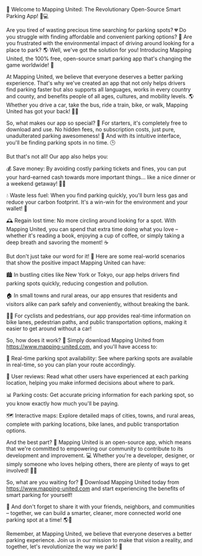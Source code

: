 🎉 Welcome to Mapping United: The Revolutionary Open-Source Smart Parking App! 🚗💻

Are you tired of wasting precious time searching for parking spots? 💔 Do you struggle with finding affordable and convenient parking options? 🤑 Are you frustrated with the environmental impact of driving around looking for a place to park? 🌎 Well, we've got the solution for you! Introducing Mapping United, the 100% free, open-source smart parking app that's changing the game worldwide! 🌟

At Mapping United, we believe that everyone deserves a better parking experience. That's why we've created an app that not only helps drivers find parking faster but also supports all languages, works in every country and county, and benefits people of all ages, cultures, and mobility levels. 🌎 Whether you drive a car, take the bus, ride a train, bike, or walk, Mapping United has got your back! 🚶‍♀️

So, what makes our app so special? 🤔 For starters, it's completely free to download and use. No hidden fees, no subscription costs, just pure, unadulterated parking awesomeness! 💸 And with its intuitive interface, you'll be finding parking spots in no time. 🕒

But that's not all! Our app also helps you:

💰 Save money: By avoiding costly parking tickets and fines, you can put your hard-earned cash towards more important things... like a nice dinner or a weekend getaway! 🍴🏨

💧 Waste less fuel: When you find parking quickly, you'll burn less gas and reduce your carbon footprint. It's a win-win for the environment and your wallet! 🌿

🕰️ Regain lost time: No more circling around looking for a spot. With Mapping United, you can spend that extra time doing what you love – whether it's reading a book, enjoying a cup of coffee, or simply taking a deep breath and savoring the moment! ☕️

But don't just take our word for it! 🤔 Here are some real-world scenarios that show the positive impact Mapping United can have:

🏙️ In bustling cities like New York or Tokyo, our app helps drivers find parking spots quickly, reducing congestion and pollution.

🏠 In small towns and rural areas, our app ensures that residents and visitors alike can park safely and conveniently, without breaking the bank.

🚴‍♀️ For cyclists and pedestrians, our app provides real-time information on bike lanes, pedestrian paths, and public transportation options, making it easier to get around without a car!

So, how does it work? 🤔 Simply download Mapping United from https://www.mapping-united.com, and you'll have access to:

📍 Real-time parking spot availability: See where parking spots are available in real-time, so you can plan your route accordingly.

💬 User reviews: Read what other users have experienced at each parking location, helping you make informed decisions about where to park.

📊 Parking costs: Get accurate pricing information for each parking spot, so you know exactly how much you'll be paying.

🗺️ Interactive maps: Explore detailed maps of cities, towns, and rural areas, complete with parking locations, bike lanes, and public transportation options.

And the best part? 🤩 Mapping United is an open-source app, which means that we're committed to empowering our community to contribute to its development and improvement. 💻 Whether you're a developer, designer, or simply someone who loves helping others, there are plenty of ways to get involved! 👨‍💻

So, what are you waiting for? 🎉 Download Mapping United today from https://www.mapping-united.com and start experiencing the benefits of smart parking for yourself!

👫 And don't forget to share it with your friends, neighbors, and communities – together, we can build a smarter, cleaner, more connected world one parking spot at a time! 🌎💪

Remember, at Mapping United, we believe that everyone deserves a better parking experience. Join us in our mission to make that vision a reality, and together, let's revolutionize the way we park! 🚀